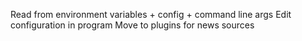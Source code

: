 Read from environment variables + config + command line args
Edit configuration in program
Move to plugins for news sources
